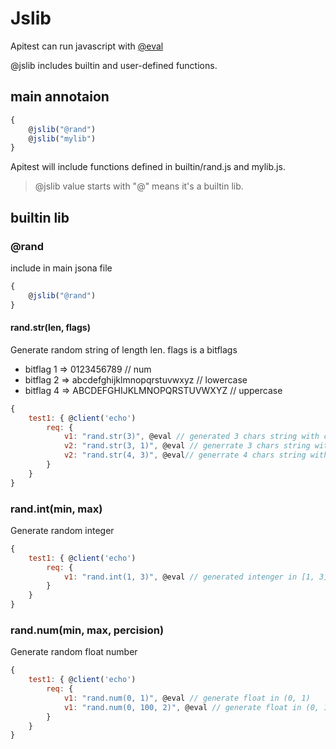 # Jslib

Apitest can run javascript with [@eval](./eval.md)

@jslib includes builtin and user-defined functions.

## main annotaion

```js
{
    @jslib("@rand")
    @jslib("mylib")
}
```

Apitest will include functions defined in builtin/rand.js and mylib.js.

> @jslib value starts with "@" means it's a builtin lib.


## builtin lib

### @rand

include in main jsona file
```js
{
    @jslib("@rand")
}
```

#### rand.str(len, flags)

Generate random string of length len. flags is a bitflags
- bitflag 1 => 0123456789 // num
- bitflag 2 => abcdefghijklmnopqrstuvwxyz // lowercase
- bitflag 4 => ABCDEFGHIJKLMNOPQRSTUVWXYZ // uppercase 

```js
{
    test1: { @client('echo')
        req: {
            v1: "rand.str(3)", @eval // generated 3 chars string with charset num + lowercase + uppercase
            v2: "rand.str(3, 1)", @eval // generrate 3 chars string with charset num 
            v2: "rand.str(4, 3)", @eval// generrate 4 chars string with charset num + lowercase
        }
    }
}
```

### rand.int(min, max)

Generate random integer

```js
{
    test1: { @client('echo')
        req: {
            v1: "rand.int(1, 3)", @eval // generated intenger in [1, 3]
        }
    }
}
```

### rand.num(min, max, percision)

Generate random float number
```js
{
    test1: { @client('echo')
        req: {
            v1: "rand.num(0, 1)", @eval // generate float in (0, 1)
            v1: "rand.num(0, 100, 2)", @eval // generate float in (0, 100) with 2 point
        }
    }
}
```